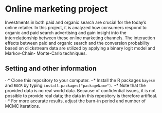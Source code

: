 # Online marketing project
Investments in both paid and organic search are crucial for the today’s online retailer. In this project, it is analyzed how consumers respond to organic and paid search advertising and gain insight into the interrelationship between these online marketing channels. The interaction effects between paid and organic search and the conversion probability based on clickstream data are utilized by applying a binary logit model and Markov-Chain- Monte-Carlo techniques. 

## Setting and other information

⋅⋅* Clone this repository to your computer.
⋅⋅* Install the R packages `bayesm` and `ROCR` by typing `install.packages("packageName")`.
⋅⋅* Note that the provided data is no real world data. Because of confidential issues, it is not possible to provide real data; the data in this repository is therefore artifical.  
⋅⋅* For more accurate results, adjust the burn-in period and number of MCMC iterations.


